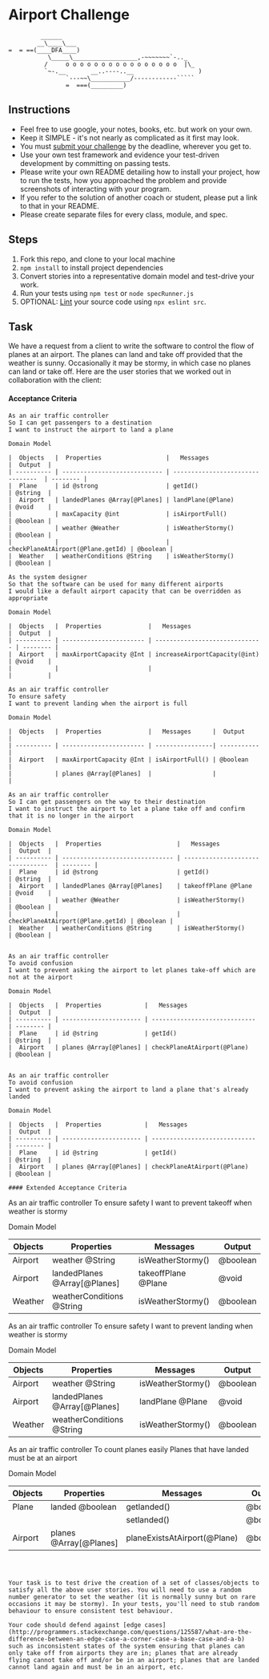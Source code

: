 Airport Challenge
=================

```
         ______
        __\____\___
=  = ==(____DFA____)
           \_____\__________________,-~~~~~~~`-.._
          /     o o o o o o o o o o o o o o o o  |\_
          `~-.__       __..----..__                  )
                `---~~\___________/------------`````
                =  ===(_________)

```

Instructions
---------

* Feel free to use google, your notes, books, etc. but work on your own.
* Keep it SIMPLE - it's not nearly as complicated as it first may look.
* You must [submit your challenge](https://airtable.com/shrUGm2T8TYCFAmjN) by the deadline, wherever you get to.
* Use your own test framework and evidence your test-driven development by committing on passing tests.
* Please write your own README detailing how to install your project, how to run the tests, how you approached the problem and provide screenshots of interacting with your program.
* If you refer to the solution of another coach or student, please put a link to that in your README.
* Please create separate files for every class, module, and spec.

Steps
-------

1. Fork this repo, and clone to your local machine
2. `npm install` to install project dependencies
3. Convert stories into a representative domain model and test-drive your work.
4. Run your tests using `npm test` or `node specRunner.js`
5. OPTIONAL: [Lint](https://eslint.org/docs/user-guide/getting-started) your source code using `npx eslint src`.

Task
-----

We have a request from a client to write the software to control the flow of planes at an airport. The planes can land and take off provided that the weather is sunny. Occasionally it may be stormy, in which case no planes can land or take off.  Here are the user stories that we worked out in collaboration with the client:

#### Acceptance Criteria
```
As an air traffic controller
So I can get passengers to a destination
I want to instruct the airport to land a plane

Domain Model

|  Objects   |  Properties                  |   Messages                        |  Output  |
| ---------- | ---------------------------- | --------------------------------  | -------- |
|  Plane     | id @strong                   | getId()                           | @string  |
|  Airport   | landedPlanes @Array[@Planes] | landPlane(@Plane)                 | @void    |
|            | maxCapacity @int             | isAirportFull()                   | @boolean |
|            | weather @Weather             | isWeatherStormy()                 | @boolean |
|            |                              | checkPlaneAtAirport(@Plane.getId) | @boolean |
|  Weather   | weatherConditions @String    | isWeatherStormy()                 | @boolean |

As the system designer
So that the software can be used for many different airports
I would like a default airport capacity that can be overridden as appropriate

Domain Model

|  Objects   |  Properties             |   Messages                     |  Output  |
| ---------- | ----------------------- | ------------------------------ | -------- |
|  Airport   | maxAirportCapacity @Int | increaseAirportCapacity(@int)  | @void    |
|            |                         |                                |          |

As an air traffic controller
To ensure safety
I want to prevent landing when the airport is full

Domain Model

|  Objects   |  Properties             |   Messages      |  Output     |
| ---------- | ----------------------- | ----------------| ----------- |
|  Airport   | maxAirportCapacity @Int | isAirportFull() | @boolean    |
|            | planes @Array[@Planes]  |                 |             |

As an air traffic controller
So I can get passengers on the way to their destination
I want to instruct the airport to let a plane take off and confirm that it is no longer in the airport

Domain Model

|  Objects   |  Properties                     |   Messages                        |  Output  |
| ---------- | ------------------------------- | --------------------------------  | -------- |
|  Plane     | id @strong                      | getId()                           | @string  |
|  Airport   | landedPlanes @Array[@Planes]    | takeoffPlane @Plane               | @void    |
|            | weather @Weather                | isWeatherStormy()                 | @boolean |
|            |                                 | checkPlaneAtAirport(@Plane.getId) | @boolean |
|  Weather   | weatherConditions @String       | isWeatherStormy()                 | @boolean |


As an air traffic controller
To avoid confusion
I want to prevent asking the airport to let planes take-off which are not at the airport

Domain Model

|  Objects   |  Properties            |   Messages                    |  Output  |
| ---------- | ---------------------- | ----------------------------- | -------- |
|  Plane     | id @string             | getId()                       | @string  |
|  Airport   | planes @Array[@Planes] | checkPlaneAtAirport(@Plane)   | @boolean |


As an air traffic controller
To avoid confusion
I want to prevent asking the airport to land a plane that's already landed

Domain Model

|  Objects   |  Properties            |   Messages                    |  Output  |
| ---------- | ---------------------- | ----------------------------- | -------- |
|  Plane     | id @string             | getId()                       | @string  |
|  Airport   | planes @Array[@Planes] | checkPlaneAtAirport(@Plane)   | @boolean |

#### Extended Acceptance Criteria
```
As an air traffic controller
To ensure safety
I want to prevent takeoff when weather is stormy

Domain Model

|  Objects   |  Properties                  |   Messages                    |  Output  |
| ---------- | ---------------------------- | ----------------------------- | -------- |
|  Airport   | weather @String              | isWeatherStormy()             | @boolean |
|  Airport   | landedPlanes @Array[@Planes] | takeoffPlane @Plane           | @void    |
|  Weather   | weatherConditions @String    | isWeatherStormy()             | @boolean |

As an air traffic controller
To ensure safety
I want to prevent landing when weather is stormy

Domain Model

|  Objects   |  Properties                  |   Messages                    |  Output  |
| ---------- | ---------------------------- | ----------------------------- | -------- |
|  Airport   | weather @String              | isWeatherStormy()             | @boolean |
|  Airport   | landedPlanes @Array[@Planes] | landPlane @Plane              | @void    |
|  Weather   | weatherConditions @String    | isWeatherStormy()             | @boolean |

As an air traffic controller
To count planes easily
Planes that have landed must be at an airport

Domain Model

|  Objects   |  Properties            |   Messages                    |  Output  |
| ---------- | ---------------------- | ----------------------------- | -------- |
|  Plane     | landed @boolean        | getlanded()                   | @boolean |
|            |                        | setlanded()                   | @boolean |
|  Airport   | planes @Array[@Planes] | planeExistsAtAirport(@Plane)  | @boolean |

```



Your task is to test drive the creation of a set of classes/objects to satisfy all the above user stories. You will need to use a random number generator to set the weather (it is normally sunny but on rare occasions it may be stormy). In your tests, you'll need to stub random behaviour to ensure consistent test behaviour.

Your code should defend against [edge cases](http://programmers.stackexchange.com/questions/125587/what-are-the-difference-between-an-edge-case-a-corner-case-a-base-case-and-a-b) such as inconsistent states of the system ensuring that planes can only take off from airports they are in; planes that are already flying cannot take off and/or be in an airport; planes that are landed cannot land again and must be in an airport, etc.
